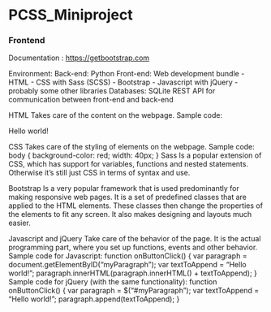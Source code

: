 # PCSS_Miniproject

### Frontend
Documentation : https://getbootstrap.com 

Environment:
Back-end:    Python
Front-end:    Web development bundle
               - HTML
               - CSS with Sass (SCSS)
               - Bootstrap
               - Javascript with jQuery
               - probably some other libraries
Databases:    SQLite
REST API for communication between front-end and back-end



HTML
Takes care of the content on the webpage.
Sample code:
<!DOCTYPE html>
<html>
    <head>
        <title>Test webpage</title>
    </head>
    <body>
        <p>Hello world!</p>
    </body>
</html>

CSS
Takes care of the styling of elements on the webpage.
Sample code:
body {
  background-color: red;
  width: 40px;
}
Sass
Is a popular extension of CSS, which has support for variables, functions and nested statements. Otherwise it’s still just CSS in terms of syntax and use.

Bootstrap
Is a very popular framework that is used predominantly for making responsive web pages. It is a set of predefined classes that are applied to the HTML elements. These classes then change the properties of the elements to fit any screen. It also makes designing and layouts much easier.

Javascript and jQuery
Take care of the behavior of the page. It is the actual programming part, where you set up functions, events and other behavior.
Sample code for Javascript:
function onButtonClick() {
    var paragraph = document.getElementByID(“myParagraph”);
    var textToAppend = “Hello world!”;
    paragraph.innerHTML(paragraph.innerHTML() + textToAppend);
}
Sample code for jQuery (with the same functionality):
function onButtonClick() {
    var paragraph = $(“#myParagraph”);
    var textToAppend = “Hello world!”;
    paragraph.append(textToAppend);
}

